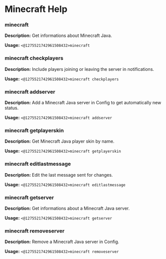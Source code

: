 # Minecraft Help

### minecraft

**Description:** Get informations about Minecraft Java.

**Usage:** `<@1275521742961508432>minecraft`

### minecraft checkplayers

**Description:** Include players joining or leaving the server in notifications.

**Usage:** `<@1275521742961508432>minecraft checkplayers`

### minecraft addserver

**Description:** Add a Minecraft Java server in Config to get automatically new status.

**Usage:** `<@1275521742961508432>minecraft addserver`

### minecraft getplayerskin

**Description:** Get Minecraft Java player skin by name.

**Usage:** `<@1275521742961508432>minecraft getplayerskin`

### minecraft editlastmessage

**Description:** Edit the last message sent for changes.

**Usage:** `<@1275521742961508432>minecraft editlastmessage`

### minecraft getserver

**Description:** Get informations about a Minecraft Java server.

**Usage:** `<@1275521742961508432>minecraft getserver`

### minecraft removeserver

**Description:** Remove a Minecraft Java server in Config.

**Usage:** `<@1275521742961508432>minecraft removeserver`

